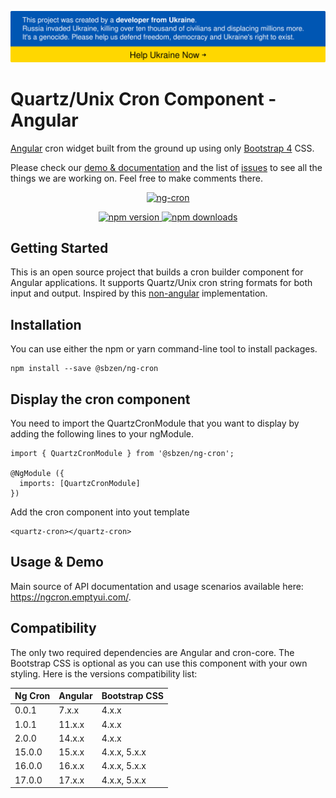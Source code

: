 [![Stand With Ukraine](https://raw.githubusercontent.com/vshymanskyy/StandWithUkraine/main/banner-direct-single.svg)](https://vshymanskyy.github.io/StandWithUkraine)

# Quartz/Unix Cron Component - Angular

[Angular](https://angular.io/) cron widget built from the ground up using only [Bootstrap 4](https://getbootstrap.com/) CSS.

Please check our [demo & documentation](https://ngcron.emptyui.com/) and the list of
[issues](https://github.com/ua-cron/angular/issues) to see all the things we are working on. Feel free to make comments there.

<p align="center">
	<a href="https://ngcron.emptyui.com/">
		<img
			width="200"
			src="https://res.cloudinary.com/dwkakr4wt/image/upload/v1661086526/cron/ngcron.png"
			alt="ng-cron">
	</a>
</p>

<p align="center">
	<a href="https://badge.fury.io/js/%40sbzen%2Fng-cron">
		<img
			src="https://img.shields.io/npm/dm/@sbzen/ng-cron.svg?logo=npm&logoColor=fff&label=NPM+package&color=limegreen"
			alt="npm version">
	</a>
	<a href="https://npmjs.org/%40sbzen%2Fng-cron">
		<img
			src="https://img.shields.io/npm/v/@sbzen/ng-cron.svg?logo=npm&logoColor=fff&label=NPM+package&color=limegreen"
			alt="npm downloads">
	</a>
</p>

## Getting Started

This is an open source project that builds a cron builder component for Angular applications.
It supports Quartz/Unix cron string formats for both input and output.
Inspired by this [non-angular](https://www.freeformatter.com/cron-expression-generator-quartz.html) implementation.

## Installation
You can use either the npm or yarn command-line tool to install packages.
```
npm install --save @sbzen/ng-cron
```

## Display the cron component
You need to import the QuartzCronModule that you want to display by adding the following lines to your ngModule.

```
import { QuartzCronModule } from '@sbzen/ng-cron';

@NgModule ({
  imports: [QuartzCronModule]
})
```
Add the cron component into yout template
```
<quartz-cron></quartz-cron>
```

## Usage & Demo
Main source of API documentation and usage scenarios available here: https://ngcron.emptyui.com/.


## Compatibility
The only two required dependencies are Angular and cron-core.
The Bootstrap CSS is optional as you can use this component with your own styling.
Here is the versions compatibility list:

| Ng Cron          |    Angular    |  Bootstrap CSS |
| -------------    | ------------- | -------------- |
| 0.0.1            | 7.x.x         | 4.x.x          |
| 1.0.1            | 11.x.x        | 4.x.x          |
| 2.0.0            | 14.x.x        | 4.x.x          |
| 15.0.0           | 15.x.x        | 4.x.x, 5.x.x   |
| 16.0.0           | 16.x.x        | 4.x.x, 5.x.x   |
| 17.0.0           | 17.x.x        | 4.x.x, 5.x.x   |
